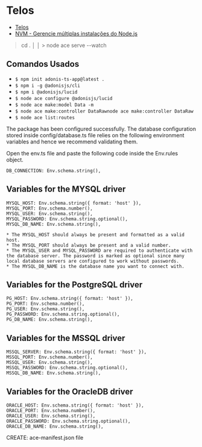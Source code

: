 # Telos

- [Telos](https://dcheroesrpg.fandom.com/wiki/Telos)
- [NVM - Gerencie múltiplas instalações do Node.js](https://fabiojanio.medium.com/nvm-gerencie-m%C3%BAltiplas-instala%C3%A7%C3%B5es-do-node-js-6fcd0f13aaf7)


> cd .                                       │
│    > node ace serve --watch   


## Comandos Usados
- ``` $ npm init adonis-ts-app@latest . ```
- ``` $ npm i -g @adonisjs/cli ```
- ``` $ npm i @adonisjs/lucid ```
- ``` $ node ace configure @adonisjs/lucid ```
- ``` $ node ace make:model Data -m ```
- ``` $ node ace make:controller DataRawnode ace make:controller DataRaw ```
- ``` $ node ace list:routes ```




The package has been configured successfully. The database configuration stored inside config/database.ts file relies on the following environment variables and hence we recommend validating them.

Open the env.ts file and paste the following code inside the Env.rules object.

    DB_CONNECTION: Env.schema.string(),

## Variables for the MYSQL driver

    MYSQL_HOST: Env.schema.string({ format: 'host' }),
    MYSQL_PORT: Env.schema.number(),
    MYSQL_USER: Env.schema.string(),
    MYSQL_PASSWORD: Env.schema.string.optional(),
    MYSQL_DB_NAME: Env.schema.string(),

    * The MYSQL_HOST should always be present and formatted as a valid host.
    * The MYSQL_PORT should always be present and a valid number.
    * The MYSQL_USER and MYSQL_PASSWORD are required to authenticate with the database server. The password is marked as optional since many local database servers are configured to work without passwords. 
    * The MYSQL_DB_NAME is the database name you want to connect with.

## Variables for the PostgreSQL driver

    PG_HOST: Env.schema.string({ format: 'host' }),
    PG_PORT: Env.schema.number(),
    PG_USER: Env.schema.string(),
    PG_PASSWORD: Env.schema.string.optional(),
    PG_DB_NAME: Env.schema.string(),

## Variables for the MSSQL driver

    MSSQL_SERVER: Env.schema.string({ format: 'host' }),
    MSSQL_PORT: Env.schema.number(),
    MSSQL_USER: Env.schema.string(),
    MSSQL_PASSWORD: Env.schema.string.optional(),
    MSSQL_DB_NAME: Env.schema.string(),

## Variables for the OracleDB driver

    ORACLE_HOST: Env.schema.string({ format: 'host' }),
    ORACLE_PORT: Env.schema.number(),
    ORACLE_USER: Env.schema.string(),
    ORACLE_PASSWORD: Env.schema.string.optional(),
    ORACLE_DB_NAME: Env.schema.string(),
CREATE: ace-manifest.json file

